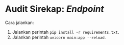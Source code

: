 # Audit Sirekap: _Endpoint_

Cara jalankan:
1. Jalankan perintah `pip install -r requirements.txt`.
2. Jalankan perintah `uvicorn main:app --reload`.